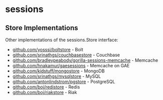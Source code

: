 sessions
========

Store Implementations
---------------------
Other implementations of the sessions.Store interface:

 * [github.com/yosssi/boltstore](https://github.com/yosssi/boltstore) - Bolt
 * [github.com/srinathgs/couchbasestore](https://github.com/srinathgs/couchbasestore) - Couchbase
 * [github.com/bradleypeabody/gorilla-sessions-memcache](https://github.com/bradleypeabody/gorilla-sessions-memcache) - Memcache
 * [github.com/hnakamur/gaesessions](https://github.com/hnakamur/gaesessions) - Memcache on GAE
 * [github.com/kidstuff/mongostore](https://github.com/kidstuff/mongostore) - MongoDB
 * [github.com/srinathgs/mysqlstore](https://github.com/srinathgs/mysqlstore) - MySQL
 * [github.com/antonlindstrom/pgstore](https://github.com/antonlindstrom/pgstore) - PostgreSQL
 * [github.com/boj/redistore](https://github.com/boj/redistore) - Redis
 * [github.com/boj/riakstore](https://github.com/boj/riakstore) - Riak
